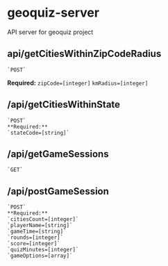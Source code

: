 # geoquiz-server
API server for geoquiz project

## api/getCitiesWithinZipCodeRadius
    `POST`
   **Required:**
   `zipCode=[integer]`
   `kmRadius=[integer]`

## /api/getCitiesWithinState
    `POST`
    **Required:**
    `stateCode=[string]`

## /api/getGameSessions
    `GET`

## /api/postGameSession
    `POST`
    **Required:**
    `citiesCount=[integer]`
    `playerName=[string]`
    `gameTime=[string]`
    `rounds=[integer]`
    `score=[integer]`
    `quizMinutes=[integer]`
    `gameOptions=[array]`
